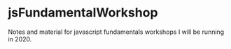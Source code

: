 # jsFundamentalWorkshop
Notes and material for javascript fundamentals workshops I will be running in 2020.
